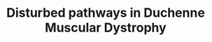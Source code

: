 ---
annotations:
- id: DOID:11723
  parent: genetic disease
  type: Disease Ontology
  value: Duchenne muscular dystrophy
- id: PW:0001169
  parent: regulatory pathway
  type: Pathway Ontology
  value: altered calcium/calcium-mediated signaling pathway
- id: PW:0002340
  parent: disease pathway
  type: Pathway Ontology
  value: muscular disease pathway
- id: PW:0000013
  parent: disease pathway
  type: Pathway Ontology
  value: disease pathway
- id: DOID:0080000
  type: Disease Ontology
  value: muscular disease
authors:
- Pauladewenter
- Ash iyer
- Egonw
- AlexanderPico
communities:
- Diseases
- RareDiseases
description: Disturbed pathways in DMD
last-edited: 2023-06-12
organisms:
- Homo sapiens
redirect_from:
- /index.php/Pathway:WP5356
- /instance/WP5356
- /instance/WP5356_r126672
revision: r126672
schema-jsonld:
- '@context': https://schema.org/
  '@id': https://wikipathways.github.io/pathways/WP5356.html
  '@type': Dataset
  creator:
    '@type': Organization
    name: WikiPathways
  description: Disturbed pathways in DMD
  keywords:
  - ADT2
  - AGTR1
  - AMPK1
  - AMPK2
  - ATP
  - Ang 2
  - CA2D1
  - CAC1F
  - CAC1S
  - CACB1
  - CACB2
  - CASQ 1
  - CCG1
  - CTGF
  - Ca2+
  - CaMK2
  - Calpain-3
  - Calstabin-1
  - Caspase 9
  - Cl-
  - Collagen
  - CyP-D
  - DMD
  - DMD (+mutations)
  - DMD(+mutation)
  - Dystrobrevin alpha
  - Dystroglycan 1
  - Dystrophin
  - Dystrophin deficiency
  - FGA
  - FGB
  - FGG
  - Fibronectin
  - GL1
  - GRP75
  - Glycoproteins
  - H2O2
  - HOCl
  - IL-10
  - IL-1B
  - IL-1α
  - IL-6
  - IP3R1
  - IP3R2
  - IP3R3
  - IκBα
  - L-Arginie
  - Lactate
  - MCU
  - MCUb
  - MMP2
  - MMP9
  - MPO
  - NE
  - NFkB
  - 'NO'
  - NOX2
  - NOX4
  - Na+
  - OPN
  - Orai1
  - PLAU
  - Phospholipase A2
  - Platelet-activating factor
  - Proteoglycans
  - ROS
  - RYR1
  - SCX
  - SERCA1
  - SERPINE1
  - SMAD2
  - SMAD3
  - SMAD4
  - SOCE
  - STIM1
  - Sarcolipin
  - Sarcospan
  - Sig-1R
  - Syntrophin beta-1
  - TGF-B1
  - TGF-β
  - TGFBR1
  - TGFBR2
  - TNF-a
  - TNF-α
  - TOM
  - TRPC1
  - TRPC3
  - TRPC6
  - Triadin
  - Troponin
  - VDAC1
  - '[Ca2+]mito'
  - alpha sarcoglycan
  - iNOS
  license: CC0
  name: Disturbed pathways in Duchenne Muscular Dystrophy
seo: CreativeWork
title: Disturbed pathways in Duchenne Muscular Dystrophy
wpid: WP5356
---